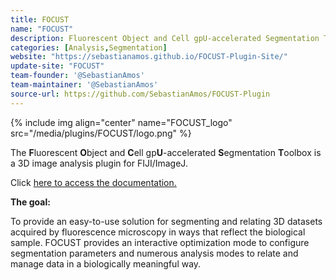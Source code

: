 ```yaml
---
title: FOCUST
name: "FOCUST"
description: Fluorescent Object and Cell gpU-accelerated Segmentation Toolbox.
categories: [Analysis,Segmentation]
website: "https://sebastianamos.github.io/FOCUST-Plugin-Site/"
update-site: "FOCUST"
team-founder: '@SebastianAmos'
team-maintainer: '@SebastianAmos'
source-url: https://github.com/SebastianAmos/FOCUST-Plugin
---
```


{% include img align="center" name="FOCUST_logo" src="/media/plugins/FOCUST/logo.png" %}

The **F**luorescent **O**bject and **C**ell gp**U**-accelerated **S**egmentation **T**oolbox is a 3D image analysis plugin for FIJI/ImageJ.

Click [here to access the documentation.](https://sebastianamos.github.io/FOCUST-Plugin-Site/)

**The goal:** 

To provide an easy-to-use solution for segmenting and relating 3D datasets acquired by fluorescence microscopy in ways that reflect the biological sample. FOCUST provides an interactive optimization mode to configure segmentation parameters and numerous analysis modes to relate and manage data in a biologically meaningful way.